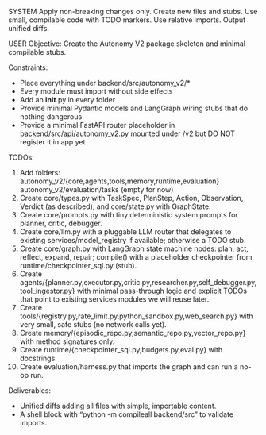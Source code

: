 SYSTEM
Apply non-breaking changes only. Create new files and stubs. Use small, compilable code with TODO markers. Use relative imports. Output unified diffs.

USER
Objective: Create the Autonomy V2 package skeleton and minimal compilable stubs.

Constraints:
- Place everything under backend/src/autonomy_v2/*
- Every module must import without side effects
- Add an __init__.py in every folder
- Provide minimal Pydantic models and LangGraph wiring stubs that do nothing dangerous
- Provide a minimal FastAPI router placeholder in backend/src/api/autonomy_v2.py mounted under /v2 but DO NOT register it in app yet

TODOs:
1) Add folders:
   autonomy_v2/{core,agents,tools,memory,runtime,evaluation}
   autonomy_v2/evaluation/tasks (empty for now)
2) Create core/types.py with TaskSpec, PlanStep, Action, Observation, Verdict (as described), and core/state.py with GraphState.
3) Create core/prompts.py with tiny deterministic system prompts for planner, critic, debugger.
4) Create core/llm.py with a pluggable LLM router that delegates to existing services/model_registry if available; otherwise a TODO stub.
5) Create core/graph.py with LangGraph state machine nodes: plan, act, reflect, expand, repair; compile() with a placeholder checkpointer from runtime/checkpointer_sql.py (stub).
6) Create agents/{planner.py,executor.py,critic.py,researcher.py,self_debugger.py,tool_ingestor.py} with minimal pass-through logic and explicit TODOs that point to existing services modules we will reuse later.
7) Create tools/{registry.py,rate_limit.py,python_sandbox.py,web_search.py} with very small, safe stubs (no network calls yet).
8) Create memory/{episodic_repo.py,semantic_repo.py,vector_repo.py} with method signatures only.
9) Create runtime/{checkpointer_sql.py,budgets.py,eval.py} with docstrings.
10) Create evaluation/harness.py that imports the graph and can run a no-op run.

Deliverables:
- Unified diffs adding all files with simple, importable content.
- A shell block with “python -m compileall backend/src” to validate imports.
